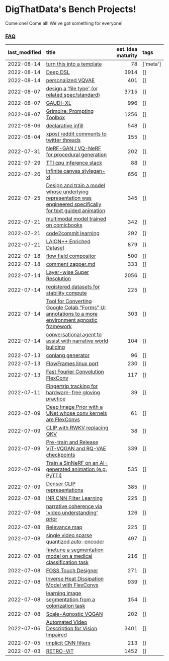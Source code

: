# DigThatData's Bench Projects!

Come one! Come all! We've got something for everyone!

### [FAQ](https://github.com/dmarx/bench-warmers/blob/main/FAQ.md)

|last_modified|title|est. idea maturity|tags
|:---|:---|---:|:---|
|2022-08-14|[turn this into a template](benchwarmers-template.md)|78|['meta']|
|2022-08-14|[Deep DSL](multistage-unsupervised-deep-DSL-learning-from-prompts-data.md)|3914|[]|
|2022-08-14|[personalized VQVAE](personalized-vqvae.md)|401|[]|
|2022-08-07|[design a 'file type' (or related spec/standard)](filetype-for-ai-art-and-animation.md)|3715|[]|
|2022-08-07|[GAUDI-XL](gaudi-xl.md)|996|[]|
|2022-08-07|[Grimoire: Prompting Toolbox](grimoire.md)|1256|[]|
|2022-08-06|[declarative infill](declarative-infill.md)|548|[]|
|2022-08-04|[xpost reddit comments to twitter threads](reddit2twitter.md)|155|[]|
|2022-07-31|[NeRF-GAN / VQ-NeRF for procedural generation](nerf-gan.md)|202|[]|
|2022-07-29|[TTI cpu inference stack](TTI-cpu-inference-stack.md)|88|[]|
|2022-07-26|[infinite canvas stylegan-xl](infinite-canvas-stylegan-xl.md)|656|[]|
|2022-07-25|[Design and train a model whose underlying representation was engineered specifically for text guided animation](image-model-designed-for-clip-guided-animation.md)|345|[]|
|2022-07-21|[multimodal model trained on comicbooks](multimodal-model-trained-on-comicbooks.md)|342|[]|
|2022-07-21|[code2commit learning](code2commit-learning.md)|292|[]|
|2022-07-21|[LAION++ Enriched Dataset](laion-plus-plus.md)|879|[]|
|2022-07-18|[flow field compositor](flow-field-compositor.md)|500|[]|
|2022-07-18|[comment zapper.md](comment-zapper.md)|333|[]|
|2022-07-14|[Layer-wise Super Resolution](layerwise-and-objectwise-inpainting-and-super-resolution.md)|2056|[]|
|2022-07-14|[registered datasets for stability compute](registered-datasets-for-sstability-compute.md)|225|[]|
|2022-07-14|[Tool for Converting Google Colab "Forms" UI annotations to a more environment agnostic framework](colab-ui-converter.md)|303|[]|
|2022-07-14|[conversational agent to assist with narrative world building](world-building-agent.md)|104|[]|
|2022-07-13|[conlang generator](conlang_lm.md)|96|[]|
|2022-07-13|[FlowFrames linux port](flowframes-linux-port.md)|230|[]|
|2022-07-13|[Fast Fourier Convolution FlexConv](FFC-Flexconv.md)|117|[]|
|2022-07-11|[Fingertrip tracking for hardware-free gloving practice](fingertrip_tracking_for_hardware_free_gloveing_practice.md)|39|[]|
|2022-07-09|[Deep Image Prior with a UNet whose conv kernels are FlexConvs](FlexConv_DIP.md)|61|[]|
|2022-07-09|[CLIP with RWKV replacing QKV](RWKV-CLIP.md)|38|[]|
|2022-07-09|[Pre-train and Release ViT-VQGAN and RQ-VAE checkpoints](pretrained_vit-vqgan_checkpoints.md)|339|[]|
|2022-07-09|[Train a SinNeRF on an AI-generated animation (e.g. PyTTI)](train_a_SinNeRF_on_a_pytti_animation.md)|535|[]|
|2022-07-09|[Denser CLIP representations](denser-CLIP.md)|385|[]|
|2022-07-08|[INR CNN Filter Learning](INR_CNN_filter_learning.md)|225|[]|
|2022-07-08|[narrative coherence via 'video understanding' prior](narrative_coherence_via_video_understanding_prior.md)|126|[]|
|2022-07-08|[Relevance map](Relevance_map.md)|225|[]|
|2022-07-08|[single video sparse quantized auto-encoder](single_video_sparse_quantized_auto-encoder.md)|497|[]|
|2022-07-08|[finetune a segmentation model on a medical classification task](finetune_a_segmentation_model_on_a_medical_classification_task.md)|216|[]|
|2022-07-08|[FOSS Touch Designer](FOSS_touch_designer.md)|271|[]|
|2022-07-08|[Inverse Heat Dissipation Model with FlexConvs](IHDM_with_FlexConvs.md)|939|[]|
|2022-07-08|[learning image segmentation from a colorization task](learning_image_segmentation_from_a_colorization_task.md)|154|[]|
|2022-07-08|[Scale-Agnostic VQGAN](scale-agnostic_VQGAN.md)|202|[]|
|2022-07-06|[Automated Video Description for Vision Impaired](automated-video-description.md)|3401|[]|
|2022-07-05|[implicit CNN filters](implicit-cnn-filters.md)|213|[]|
|2022-07-03|[RETRO-ViT](RETRO-ViT.md)|1452|[]|